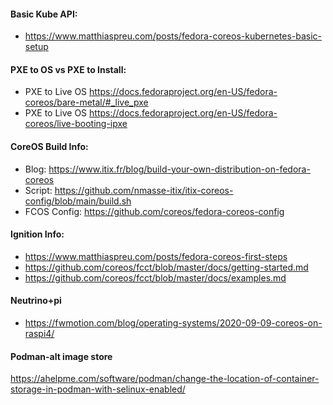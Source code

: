 #### Basic Kube API:
  - https://www.matthiaspreu.com/posts/fedora-coreos-kubernetes-basic-setup

#### PXE to OS vs PXE to Install:
  - PXE to Live OS https://docs.fedoraproject.org/en-US/fedora-coreos/bare-metal/#_live_pxe
  - PXE to Live OS https://docs.fedoraproject.org/en-US/fedora-coreos/live-booting-ipxe

#### CoreOS Build Info:
  - Blog: https://www.itix.fr/blog/build-your-own-distribution-on-fedora-coreos
  - Script: https://github.com/nmasse-itix/itix-coreos-config/blob/main/build.sh
  - FCOS Config: https://github.com/coreos/fedora-coreos-config

#### Ignition Info:
  - https://www.matthiaspreu.com/posts/fedora-coreos-first-steps
  - https://github.com/coreos/fcct/blob/master/docs/getting-started.md
  - https://github.com/coreos/fcct/blob/master/docs/examples.md 

#### Neutrino+pi
  - https://fwmotion.com/blog/operating-systems/2020-09-09-coreos-on-raspi4/

#### Podman-alt image store
https://ahelpme.com/software/podman/change-the-location-of-container-storage-in-podman-with-selinux-enabled/
